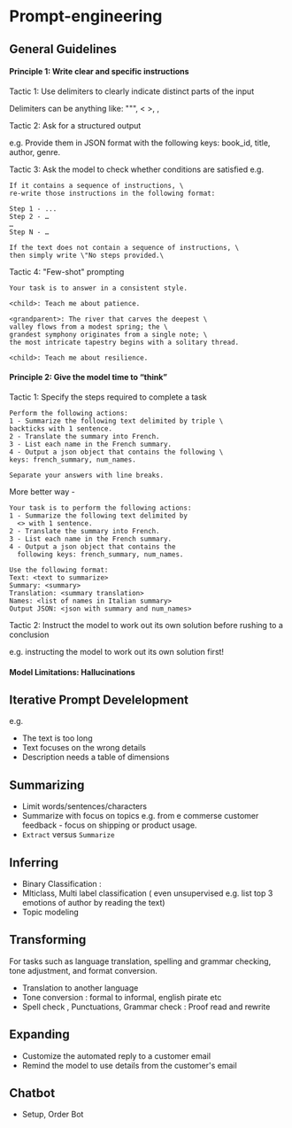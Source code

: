 # Prompt-engineering

## General Guidelines

#### Principle 1: Write clear and specific instructions

Tactic 1: Use delimiters to clearly indicate distinct parts of the input

Delimiters can be anything like: """, < >, <tag> </tag>, 

Tactic 2: Ask for a structured output

e.g. Provide them in JSON format with the following keys: 
book_id, title, author, genre.

Tactic 3: Ask the model to check whether conditions are satisfied
e.g.
```
If it contains a sequence of instructions, \ 
re-write those instructions in the following format:

Step 1 - ...
Step 2 - …
…
Step N - …

If the text does not contain a sequence of instructions, \ 
then simply write \"No steps provided.\
```

Tactic 4: "Few-shot" prompting

```
Your task is to answer in a consistent style.

<child>: Teach me about patience.

<grandparent>: The river that carves the deepest \ 
valley flows from a modest spring; the \ 
grandest symphony originates from a single note; \ 
the most intricate tapestry begins with a solitary thread.

<child>: Teach me about resilience.
```

#### Principle 2: Give the model time to “think”

Tactic 1: Specify the steps required to complete a task

```
Perform the following actions: 
1 - Summarize the following text delimited by triple \
backticks with 1 sentence.
2 - Translate the summary into French.
3 - List each name in the French summary.
4 - Output a json object that contains the following \
keys: french_summary, num_names.

Separate your answers with line breaks.
```
More better way -

```
Your task is to perform the following actions: 
1 - Summarize the following text delimited by 
  <> with 1 sentence.
2 - Translate the summary into French.
3 - List each name in the French summary.
4 - Output a json object that contains the 
  following keys: french_summary, num_names.

Use the following format:
Text: <text to summarize>
Summary: <summary>
Translation: <summary translation>
Names: <list of names in Italian summary>
Output JSON: <json with summary and num_names>
```
Tactic 2: Instruct the model to work out its own solution before rushing to a conclusion

e.g. instructing the model to work out its own solution first!


#### Model Limitations: Hallucinations

## Iterative Prompt Develelopment

e.g. 
- The text is too long
- Text focuses on the wrong details
- Description needs a table of dimensions


## Summarizing
- Limit words/sentences/characters 
- Summarize with focus on topics e.g. from e commerse customer feedback - focus on shipping or product usage.
- ```Extract``` versus ```Summarize```

## Inferring

- Binary Classification : 
- Mlticlass, Multi label classification ( even unsupervised e.g. list top 3 emotions of author by reading the text)
- Topic modeling

## Transforming

For tasks such as language translation, spelling and grammar checking, tone adjustment, and format conversion.
- Translation to another language
- Tone conversion : formal to informal, english pirate etc
- Spell check , Punctuations, Grammar check : Proof read and rewrite

## Expanding
- Customize the automated reply to a customer email
- Remind the model to use details from the customer's email

## Chatbot
- Setup, Order Bot

